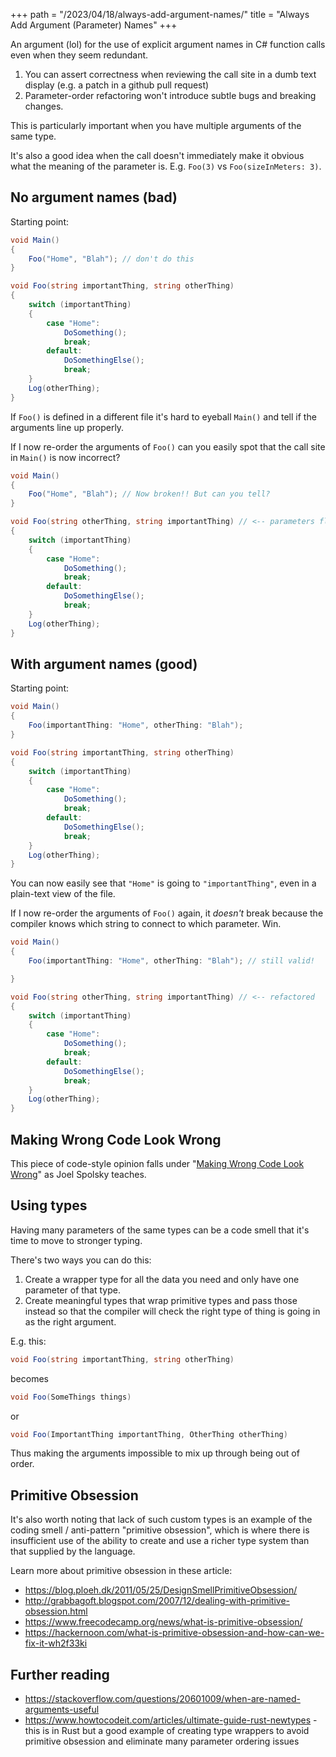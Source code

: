 +++
path = "/2023/04/18/always-add-argument-names/"
title = "Always Add Argument (Parameter) Names"
+++

An argument (lol) for the use of explicit argument names in C# function calls even when they seem redundant.

1. You can assert correctness when reviewing the call site in a dumb text display (e.g. a patch in a github pull request)
2. Parameter-order refactoring won't introduce subtle bugs and breaking changes.

This is particularly important when you have multiple arguments of the same type.

It's also a good idea when the call doesn't immediately make it obvious what the meaning of the parameter is. E.g. `Foo(3)` vs `Foo(sizeInMeters: 3)`.

## No argument names (bad)

Starting point:

```c#
void Main()
{
	Foo("Home", "Blah"); // don't do this
}

void Foo(string importantThing, string otherThing)
{
	switch (importantThing)
	{
		case "Home":
			DoSomething();
			break;
		default:
			DoSomethingElse();
			break;
	}
	Log(otherThing);
}
```

If `Foo()` is defined in a different file it's hard to eyeball `Main()` and tell if the arguments line up properly.

If I now re-order the arguments of `Foo()` can you easily spot that the call site in `Main()` is now incorrect?

```c#
void Main()
{
	Foo("Home", "Blah"); // Now broken!! But can you tell?
}

void Foo(string otherThing, string importantThing) // <-- parameters flipped
{
	switch (importantThing)
	{
		case "Home":
			DoSomething();
			break;
		default:
			DoSomethingElse();
			break;
	}
	Log(otherThing);
}
```

## With argument names (good)

Starting point:

```c#
void Main()
{
	Foo(importantThing: "Home", otherThing: "Blah");
}

void Foo(string importantThing, string otherThing)
{
	switch (importantThing)
	{
		case "Home":
			DoSomething();
			break;
		default:
			DoSomethingElse();
			break;
	}
	Log(otherThing);
}
```

You can now easily see that `"Home"` is going to `"importantThing"`, even in a plain-text view of the file.

If I now re-order the arguments of `Foo()` again, it *doesn't* break because the compiler knows which string to connect to which parameter. Win.

```c#
void Main()
{
	Foo(importantThing: "Home", otherThing: "Blah"); // still valid!

}

void Foo(string otherThing, string importantThing) // <-- refactored
{
	switch (importantThing)
	{
		case "Home":
			DoSomething();
			break;
		default:
			DoSomethingElse();
			break;
	}
	Log(otherThing);
}
```

## Making Wrong Code Look Wrong

This piece of code-style opinion falls under "[Making Wrong Code Look Wrong](https://www.joelonsoftware.com/2005/05/11/making-wrong-code-look-wrong/)" as Joel Spolsky teaches.

## Using types

Having many parameters of the same types can be a code smell that it's time to move to stronger typing.

There's two ways you can do this:

1. Create a wrapper type for all the data you need and only have one parameter of that type.
2. Create meaningful types that wrap primitive types and pass those instead so that the compiler will check the right type of thing is going in as the right argument.


E.g. this:

```c#
void Foo(string importantThing, string otherThing)
```

becomes

```c#
void Foo(SomeThings things)
```

or

```c#
void Foo(ImportantThing importantThing, OtherThing otherThing)
```

Thus making the arguments impossible to mix up through being out of order.

## Primitive Obsession

It's also worth noting that lack of such custom types is an example of the coding smell / anti-pattern "primitive obsession", which is where there is insufficient use of the ability to create and use a richer type system than that supplied by the language.

Learn more about primitive obsession in these article:

- <https://blog.ploeh.dk/2011/05/25/DesignSmellPrimitiveObsession/>
- <http://grabbagoft.blogspot.com/2007/12/dealing-with-primitive-obsession.html>
- <https://www.freecodecamp.org/news/what-is-primitive-obsession/>
- <https://hackernoon.com/what-is-primitive-obsession-and-how-can-we-fix-it-wh2f33ki>

## Further reading

- <https://stackoverflow.com/questions/20601009/when-are-named-arguments-useful>
- <https://www.howtocodeit.com/articles/ultimate-guide-rust-newtypes> - this is in Rust but a good example of creating type wrappers to avoid primitive obsession and eliminate many parameter ordering issues
